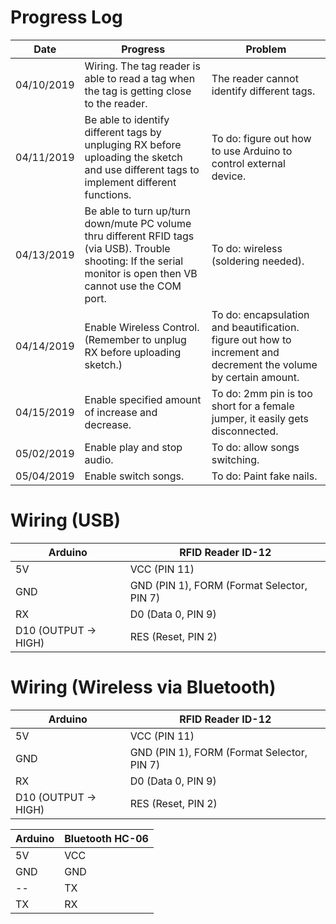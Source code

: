 # Progress Log
Date | Progress | Problem 
----------- | --------- | ---------
04/10/2019 | Wiring. The tag reader is able to read a tag when the tag is getting close to the reader. | The reader cannot identify different tags.
04/11/2019 | Be able to identify different tags by unpluging RX before uploading the sketch and use different tags to implement different functions. | To do: figure out how to use Arduino to control external device.
04/13/2019 | Be able to turn up/turn down/mute PC volume thru different RFID tags (via USB). Trouble shooting: If the serial monitor is open then VB cannot use the COM port. | To do: wireless (soldering needed).
04/14/2019 | Enable Wireless Control. (Remember to unplug RX before uploading sketch.) | To do: encapsulation and beautification. figure out how to increment and decrement the volume by certain amount.
04/15/2019 | Enable specified amount of increase and decrease. | To do: 2mm pin is too short for a female jumper, it easily gets disconnected. 
05/02/2019 | Enable play and stop audio. | To do: allow songs switching. 
05/04/2019 | Enable switch songs. | To do: Paint fake nails.

# Wiring (USB)
Arduino | RFID Reader ID-12 
----------- | --------- 
5V | VCC (PIN 11)
GND |  GND (PIN 1), FORM (Format Selector, PIN 7) 
RX | D0 (Data 0, PIN 9)
D10 (OUTPUT -> HIGH) | RES (Reset, PIN 2)            


# Wiring (Wireless via Bluetooth)
Arduino | RFID Reader ID-12 
----------- | --------- 
5V | VCC (PIN 11)
GND |  GND (PIN 1), FORM (Format Selector, PIN 7) 
RX | D0 (Data 0, PIN 9)
D10 (OUTPUT -> HIGH) | RES (Reset, PIN 2)    

Arduino | Bluetooth HC-06
----------- | --------- 
5V | VCC 
GND |  GND
-- | TX
TX | RX

